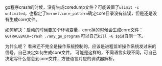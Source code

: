 
go程序crash的时候，没有生成coredump文件？可能设置了`ulimit -c unlimited`，也指定了`kernel.core_pattern`确定core目录没有错误，但是还是没有生成core文件。

如何解决：启动的时候要加个环境变量，core掉的时候会生成core文件：`GOTRACEBACK=crash ./any_go_program`
可以自己`kill -6 $pid`自测一下。

为什么呢？
看来还不完全是操作系统控制的，应该是进程监听操作系统发过来的信号，自己决定如何生成core文件。
可能是这样的，不同语言实现不同，可自己决定写什么信息到core文件，方便语言对应的调试器解析。
